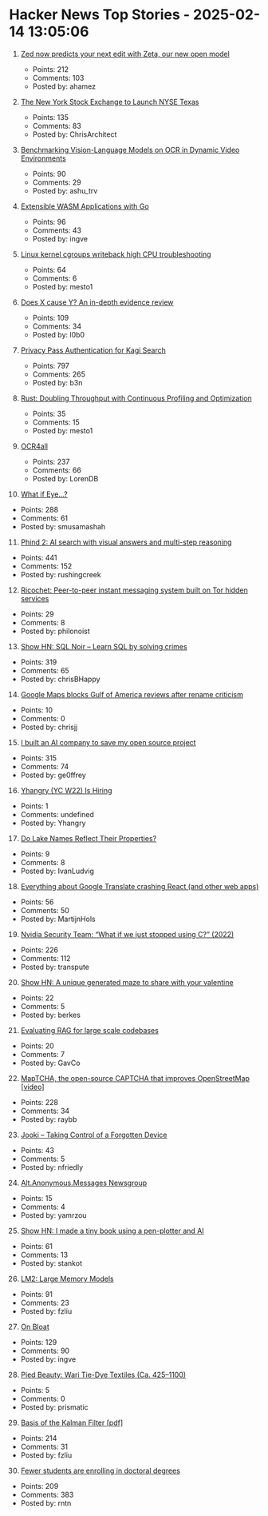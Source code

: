 # Hacker News Top Stories - 2025-02-14 13:05:06

1. [Zed now predicts your next edit with Zeta, our new open model](https://zed.dev/blog/edit-prediction)
   - Points: 212
   - Comments: 103
   - Posted by: ahamez

2. [The New York Stock Exchange to Launch NYSE Texas](https://ir.theice.com/press/news-details/2025/The-New-York-Stock-Exchange-to-Launch-NYSE-Texas/default.aspx)
   - Points: 135
   - Comments: 83
   - Posted by: ChrisArchitect

3. [Benchmarking Vision-Language Models on OCR in Dynamic Video Environments](https://arxiv.org/abs/2502.06445)
   - Points: 90
   - Comments: 29
   - Posted by: ashu_trv

4. [Extensible WASM Applications with Go](https://go.dev/blog/wasmexport)
   - Points: 96
   - Comments: 43
   - Posted by: ingve

5. [Linux kernel cgroups writeback high CPU troubleshooting](https://dasl.cc/2025/01/01/debugging-our-new-linux-kernel/)
   - Points: 64
   - Comments: 6
   - Posted by: mesto1

6. [Does X cause Y? An in-depth evidence review](https://www.cold-takes.com/does-x-cause-y-an-in-depth-evidence-review/)
   - Points: 109
   - Comments: 34
   - Posted by: l0b0

7. [Privacy Pass Authentication for Kagi Search](https://blog.kagi.com/kagi-privacy-pass)
   - Points: 797
   - Comments: 265
   - Posted by: b3n

8. [Rust: Doubling Throughput with Continuous Profiling and Optimization](https://www.polarsignals.com/blog/posts/2025/02/11/doubling-throughput-with-continuous-profiling-and-optimization)
   - Points: 35
   - Comments: 15
   - Posted by: mesto1

9. [OCR4all](https://www.ocr4all.org/)
   - Points: 237
   - Comments: 66
   - Posted by: LorenDB

10. [What if Eye...?](https://eyes.mit.edu/)
   - Points: 288
   - Comments: 61
   - Posted by: smusamashah

11. [Phind 2: AI search with visual answers and multi-step reasoning](https://www.phind.com/blog/phind-2)
   - Points: 441
   - Comments: 152
   - Posted by: rushingcreek

12. [Ricochet: Peer-to-peer instant messaging system built on Tor hidden services](https://github.com/ricochet-im/ricochet)
   - Points: 29
   - Comments: 8
   - Posted by: philonoist

13. [Show HN: SQL Noir – Learn SQL by solving crimes](https://www.sqlnoir.com)
   - Points: 319
   - Comments: 65
   - Posted by: chrisBHappy

14. [Google Maps blocks Gulf of America reviews after rename criticism](https://www.bbc.com/news/articles/crlky380wd7o)
   - Points: 10
   - Comments: 0
   - Posted by: chrisjj

15. [I built an AI company to save my open source project](https://timefold.ai/blog/how-i-built-an-ai-company-to-save-my-open-source-project)
   - Points: 315
   - Comments: 74
   - Posted by: ge0ffrey

16. [Yhangry (YC W22) Is Hiring](undefined)
   - Points: 1
   - Comments: undefined
   - Posted by: Yhangry

17. [Do Lake Names Reflect Their Properties?](https://ivanludvig.dev/tech/lake-colors)
   - Points: 9
   - Comments: 8
   - Posted by: IvanLudvig

18. [Everything about Google Translate crashing React (and other web apps)](https://martijnhols.nl/blog/everything-about-google-translate-crashing-react)
   - Points: 56
   - Comments: 50
   - Posted by: MartijnHols

19. [Nvidia Security Team: “What if we just stopped using C?” (2022)](https://blog.adacore.com/nvidia-security-team-what-if-we-just-stopped-using-c)
   - Points: 226
   - Comments: 112
   - Posted by: transpute

20. [Show HN: A unique generated maze to share with your valentine](https://love.berk.es/)
   - Points: 22
   - Comments: 5
   - Posted by: berkes

21. [Evaluating RAG for large scale codebases](https://www.qodo.ai/blog/evaluating-rag-for-large-scale-codebases/)
   - Points: 20
   - Comments: 7
   - Posted by: GavCo

22. [MapTCHA, the open-source CAPTCHA that improves OpenStreetMap [video]](https://fosdem.org/2025/schedule/event/fosdem-2025-5879-maptcha-the-open-source-captcha-that-improves-openstreetmap/)
   - Points: 228
   - Comments: 34
   - Posted by: raybb

23. [Jooki – Taking Control of a Forgotten Device](https://nv1t.github.io/blog/reviving-jooki/)
   - Points: 43
   - Comments: 5
   - Posted by: nfriedly

24. [Alt.Anonymous.Messages Newsgroup](http://wudewasa.blogspot.com/2017/05/altanonymousmessages-newsgroup.html)
   - Points: 15
   - Comments: 4
   - Posted by: yamrzou

25. [Show HN: I made a tiny book using a pen-plotter and AI](https://muffinman.io/blog/the-tiny-book-of-great-joys/)
   - Points: 61
   - Comments: 13
   - Posted by: stankot

26. [LM2: Large Memory Models](https://arxiv.org/abs/2502.06049)
   - Points: 91
   - Comments: 23
   - Posted by: fzliu

27. [On Bloat](https://docs.google.com/presentation/d/e/2PACX-1vSmIbSwh1_DXKEMU5YKgYpt5_b4yfOfpfEOKS5_cvtLdiHsX6zt-gNeisamRuCtDtCb2SbTafTI8V47/pub?start=false&loop=false&delayms=3000)
   - Points: 129
   - Comments: 90
   - Posted by: ingve

28. [Pied Beauty: Wari Tie-Dye Textiles (Ca. 425–1100)](https://publicdomainreview.org/collection/wari-tie-dye/)
   - Points: 5
   - Comments: 0
   - Posted by: prismatic

29. [Basis of the Kalman Filter [pdf]](https://github.com/tpn/pdfs/blob/master/Understanding%20the%20Basis%20of%20the%20Kalman%20Filter%20Via%20a%20Simple%20and%20Intuitive%20Derivation%20%282012%29.pdf)
   - Points: 214
   - Comments: 31
   - Posted by: fzliu

30. [Fewer students are enrolling in doctoral degrees](https://www.nature.com/articles/d41586-025-00425-4)
   - Points: 209
   - Comments: 383
   - Posted by: rntn

